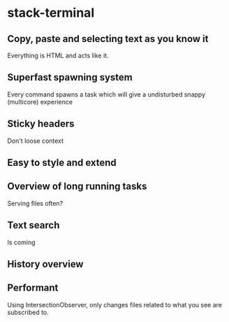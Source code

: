 # stack-terminal

## Copy, paste and selecting text as you know it
Everything is HTML and acts like it.

## Superfast spawning system
Every command spawns a task which will give a undisturbed snappy (multicore) experience

## Sticky headers
Don't loose context

## Easy to style and extend

## Overview of long running tasks
Serving files often?

## Text search
Is coming

## History overview

## Performant
Using IntersectionObserver, only changes files related to what you see are subscribed to.